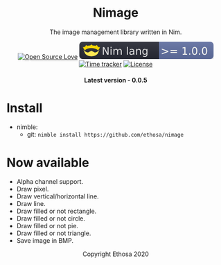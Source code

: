 <h1 align="center">Nimage</h1>
<div align="center">The image management library written in Nim.

[![Open Source Love](https://badges.frapsoft.com/os/v1/open-source.png?v=103)](https://github.com/ellerbrock/open-source-badges/)
[![Nim language-plastic](https://github.com/Ethosa/yukiko/blob/master/nim-lang.svg)](https://github.com/Ethosa/yukiko/blob/master/nim-lang.svg)
[![Time tracker](https://wakatime.com/badge/github/Ethosa/nimage.svg)](https://wakatime.com/badge/github/Ethosa/nimage)
[![License](https://img.shields.io/github/license/Ethosa/nimage)](https://github.com/Ethosa/nimage/blob/master/LICENSE)

<h4 align="center">Latest version - 0.0.5</h4>
</div>

# Install
-   nimble:
    -   git: `nimble install https://github.com/ethosa/nimage`

# Now available
-   Alpha channel support.
-   Draw pixel.
-   Draw vertical/horizontal line.
-   Draw line.
-   Draw filled or not rectangle.
-   Draw filled or not circle.
-   Draw filled or not pie.
-   Draw filled or not triangle.
-   Save image in BMP.

<div align="center">
  Copyright Ethosa 2020
</div>